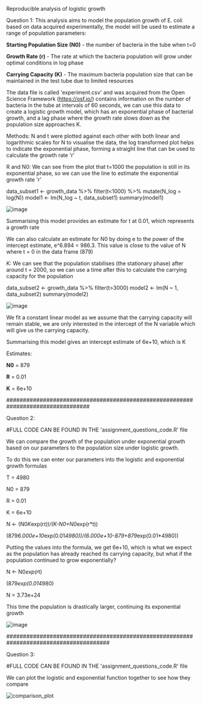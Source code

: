 Reproducible analysis of logistic growth


Question 1:
This analysis aims to model the population growth of E. coli based on data acquired experimentally, the model will be used to estimate a range of population parameters:

**Starting Population Size (N0)** - the number of bacteria in the tube when t=0

**Growth Rate (r)** - The rate at which the bacteria population will grow under optimal conditions in log phase

**Carrying Capacity (K)** - The maximum bacteria population size that can be maintained in the test tube due to limited resources

The data file is called 'experiment.csv' and was acquired from the Open Science Framework (https://osf.io/) contains information on the number of bacteria in the tube at intervals of 60 seconds, we can use this data to create a logistic growth model, which has an exponential phase of bacterial growth, and a lag phase where the growth rate slows down as the population size approaches K.

Methods:
N and t were plotted against each other with both linear and logarithmic scales for N to visualise the data, the log transformed plot helps to indicate the exponential phase, forming a straight line that can be used to calculate the growth rate 'r'

R and N0:
We can see from the plot that t=1000 the population is still in its exponential phase, so we can use the line to estimate the exponential growth rate 'r'

data_subset1 <- growth_data %>% filter(t<1000) %>% mutate(N_log = log(N))
model1 <- lm(N_log ~ t, data_subset1)
summary(model1)

![image](https://github.com/user-attachments/assets/8eb42aff-c56d-49a9-adad-4dc8f1c344bb)

Summarising this model provides an estimate for t at 0.01, which represents a growth rate

We can also calculate an estimate for N0 by doing e to the power of the intercept estimate, e^6.894 = 986.3. This value is close to the value of N where t = 0 in the data frame (879)

K:
We can see that the population stabilises (the stationary phase) after around t = 2000, so we can use a time after this to calculate the carrying capacity for the population

data_subset2 <- growth_data %>% filter(t>3000)
model2 <- lm(N ~ 1, data_subset2)
summary(model2)

![image](https://github.com/user-attachments/assets/a7b30f56-b357-4618-894e-746a636756ea)

We fit a constant linear model as we assume that the carrying capacity will remain stable, we are only interested in the intercept of the N variable which will give us the carrying capacity. 

Summarising this model gives an intercept estimate of 6e+10, which is K

Estimates:

**N0** = 879

**R** = 0.01

**K** = 6e+10

#################################################################################

Question 2:

#FULL CODE CAN BE FOUND IN THE 'assignment_questions_code.R' file

We can compare the growth of the population under exponential growth based on our parameters to the population size under logistic growth. 

To do this we can enter our parameters into the logistic and exponential growth formulas 

T = 4980

N0 = 879

R = 0.01

K = 6e+10

N <- (N0*K*exp(r*t))/(K-N0+N0*exp(r*t))

(879*6.000e+10*exp(0.01*4980))/(6.000e+10-879+879*exp(0.01*4980))

Putting the values into the formula, we get 6e+10, which is what we expect as the population has already reached its carrying capacity, but what if the population continued to grow exponentially?

N <- N0*exp(r*t)

(879*exp(0.01*4980)

N = 3.73e+24

This time the population is drastically larger, continuing its exponential growth

![image](https://github.com/user-attachments/assets/8b6b7e08-0c90-4618-a569-e71b36451956)

#######################################################################################

Question 3:

#FULL CODE CAN BE FOUND IN THE 'assignment_questions_code.R' file

We can plot the logistic and exponential function together to see how they compare 

![comparison_plot](https://github.com/user-attachments/assets/7154b376-735e-4a6b-94f3-bfcee3737f79)

